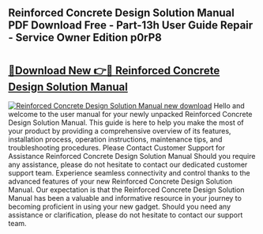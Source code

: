 ## Reinforced Concrete Design Solution Manual PDF Download Free - Part-13h User Guide Repair - Service Owner Edition p0rP8

# <h2><a href="http://bc4782.oget.top/?id=Reinforced+Concrete+Design+Solution+Manual">🔗Download New 👉🔴 Reinforced Concrete Design Solution Manual</a></h2>

[![Reinforced Concrete Design Solution Manual new download](https://i.imgur.com/5g1atiW.png)](http://bc4782.oget.top/?id=Reinforced+Concrete+Design+Solution+Manual)
Hello and welcome to the user manual for your newly unpacked Reinforced Concrete Design Solution Manual. This guide is here to help you make the most of your product by providing a comprehensive overview of its features, installation process, operation instructions, maintenance tips, and troubleshooting procedures. Please Contact Customer Support for Assistance Reinforced Concrete Design Solution Manual Should you require any assistance, please do not hesitate to contact our dedicated customer support team. Experience seamless connectivity and control thanks to the advanced features of your new Reinforced Concrete Design Solution Manual. Our expectation is that the Reinforced Concrete Design Solution Manual has been a valuable and informative resource in your journey to becoming proficient in using your new gadget. Should you need any assistance or clarification, please do not hesitate to contact our support team.
